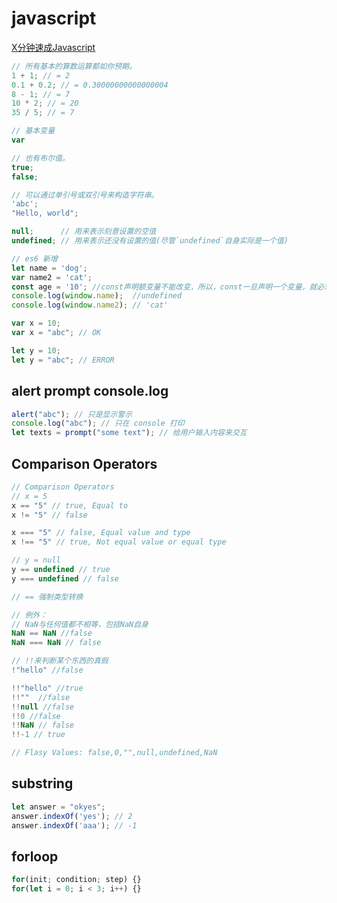 # javascript
[X分钟速成Javascript](https://learnxinyminutes.com/docs/zh-cn/javascript-cn/)

```javascript
// 所有基本的算数运算都如你预期。
1 + 1; // = 2
0.1 + 0.2; // = 0.30000000000000004
8 - 1; // = 7
10 * 2; // = 20
35 / 5; // = 7

// 基本变量
var

// 也有布尔值。
true;
false;

// 可以通过单引号或双引号来构造字符串。
'abc';
"Hello, world";

null;      // 用来表示刻意设置的空值
undefined; // 用来表示还没有设置的值(尽管`undefined`自身实际是一个值)

// es6 新增
let name = 'dog';
var name2 = 'cat';
const age = '10'; //const声明额变量不能改变，所以，const一旦声明一个变量，就必须马上初始化，不能留到以后赋值
console.log(window.name);  //undefined
console.log(window.name2); // 'cat'

var x = 10;
var x = "abc"; // OK

let y = 10;
let y = "abc"; // ERROR
```

## alert prompt console.log
```javascript
alert("abc"); // 只是显示警示
console.log("abc"); // 只在 console 打印
let texts = prompt("some text"); // 给用户输入内容来交互
```

## Comparison Operators
```javascript
// Comparison Operators
// x = 5
x == "5" // true, Equal to
x != "5" // false

x === "5" // false, Equal value and type
x !== "5" // true, Not equal value or equal type

// y = null
y == undefined // true
y === undefined // false

// == 强制类型转换

// 例外：
// NaN与任何值都不相等，包括NaN自身
NaN == NaN //false
NaN === NaN // false

// !!来判断某个东西的真假
!"hello" //false

!!"hello" //true
!!""  //false
!!null //false
!!0 //false
!!NaN // false
!!-1 // true

// Flasy Values: false,0,"",null,undefined,NaN
```

## substring

```javascript
let answer = "okyes";
answer.indexOf('yes'); // 2 
answer.indexOf('aaa'); // -1
```

## forloop
```javascript
for(init; condition; step) {}
for(let i = 0; i < 3; i++) {}
```